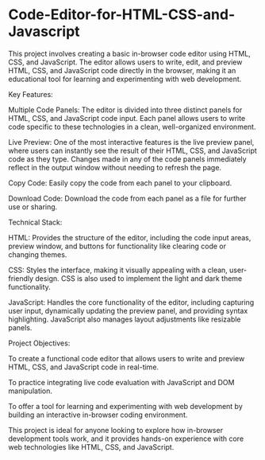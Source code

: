 # Code-Editor-for-HTML-CSS-and-Javascript
This project involves creating a basic in-browser code editor using HTML, CSS, and JavaScript. The editor allows users to write, edit, and preview HTML, CSS, and JavaScript code directly in the browser, making it an educational tool for learning and experimenting with web development.

Key Features:

Multiple Code Panels: The editor is divided into three distinct panels for HTML, CSS, and JavaScript code input. Each panel allows users to write code specific to these technologies in a clean, well-organized environment.

Live Preview: One of the most interactive features is the live preview panel, where users can instantly see the result of their HTML, CSS, and JavaScript code as they type. Changes made in any of the code panels immediately reflect in the output window without needing to refresh the page.

Copy Code: Easily copy the code from each panel to your clipboard.

Download Code: Download the code from each panel as a file for further use or sharing.

Technical Stack:

HTML: Provides the structure of the editor, including the code input areas, preview window, and buttons for functionality like clearing code or changing themes.

CSS: Styles the interface, making it visually appealing with a clean, user-friendly design. CSS is also used to implement the light and dark theme functionality.

JavaScript: Handles the core functionality of the editor, including capturing user input, dynamically updating the preview panel, and providing syntax highlighting. JavaScript also manages layout adjustments like resizable panels.

Project Objectives:

To create a functional code editor that allows users to write and preview HTML, CSS, and JavaScript code in real-time.

To practice integrating live code evaluation with JavaScript and DOM manipulation.

To offer a tool for learning and experimenting with web development by building an interactive in-browser coding environment.

This project is ideal for anyone looking to explore how in-browser development tools work, and it provides hands-on experience with core web technologies like HTML, CSS, and JavaScript.
